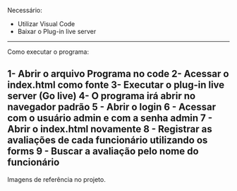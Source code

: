 Necessário:
- Utilizar Visual Code
- Baixar o Plug-in live server

-----------------------------------------------------------------
Como executar o programa:

1- Abrir o arquivo Programa no code
2- Acessar o index.html como fonte
3- Executar o plug-in live server (Go live)
4- O programa irá abrir no navegador padrão
5 - Abrir o login
6 - Acessar com o usuário admin e com a senha admin
7 - Abrir o index.html novamente
8 - Registrar as avaliações de cada funcionário utilizando os forms
9 - Buscar a avaliação pelo nome do funcionário
-----------------------------------------------------------------

Imagens de referência no projeto.
